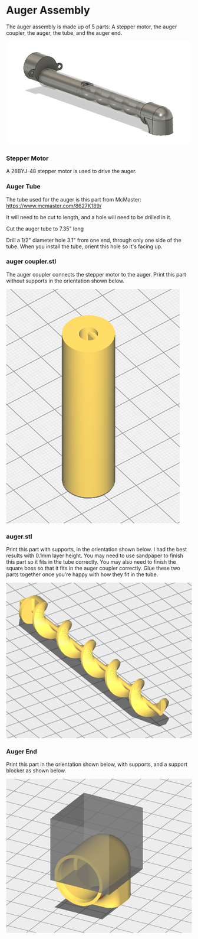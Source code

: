 # Auger Assembly

The auger assembly is made up of 5 parts:  A stepper motor, the auger coupler, the auger, the tube, and the auger end.

![auger assembly](auger_assembly.png)

### Stepper Motor

A 28BYJ-48 stepper motor is used to drive the auger.

### Auger Tube

The tube used for the auger is this part from McMaster:  https://www.mcmaster.com/8627K189/

It will need to be cut to length, and a hole will need to be drilled in it.

Cut the auger tube to 7.35" long

Drill a 1/2" diameter hole 3.1" from one end, through only one side of the tube.  When you install the tube, orient this hole so it's facing up.

### auger coupler.stl

The auger coupler connects the stepper motor to the auger.  Print this part without supports in the orientation shown below. 

![coupler orientation](auger_coupler.png)

### auger.stl

Print this part with supports, in the orientation shown below.  I had the best results with 0.1mm layer height.  You may need to use sandpaper to finish this part so it fits in the tube correctly.  You may also need to finish the square boss so that it fits in the auger coupler correctly.  Glue these two parts together once you're happy with how they fit in the tube.

![auger orientation](auger.png)

### Auger End

Print this part in the orientation shown below, with supports, and a support blocker as shown below.

![auger end orientation](auger_end.png)
